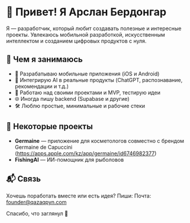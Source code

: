 # 👋 Привет! Я Арслан Бердонгар

Я — разработчик, который любит создавать полезные и интересные проекты. Увлекаюсь мобильной разработкой, искусственным интеллектом и созданием цифровых продуктов с нуля.

## 🚀 Чем я занимаюсь

- 📱 Разрабатываю мобильные приложения (iOS и Android)
- 🤖 Интегрирую AI в реальные продукты (ChatGPT, распознавание, рекомендации и т.д.)
- 🧠 Работаю над своими проектами и MVP, тестирую идеи
- 🌐 Иногда пишу backend (Supabase и другие)
- 🛠️ Люблю простые, минимальные и рабочие стеки

## 📂 Некоторые проекты

- **Germaine** — приложение для косметологов совместно с брендом Germaine de Capuccini (https://apps.apple.com/kz/app/germaine/id6746982377)
- **FishingAI** — ИИ-помощник для рыболовов

## 📬 Связь

Хочешь поработать вместе или есть идея? Пиши:
Почта: founder@qazaqpyn.com

Спасибо, что заглянул 👀

